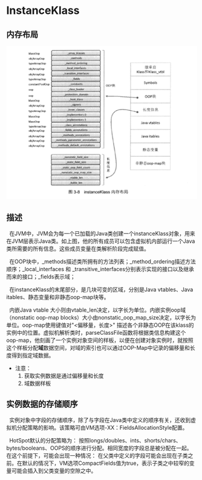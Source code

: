 # InstanceKlass
## 内存布局
<img src="./pics/InstanceKlass内部布局.png"/>

## 描述
&nbsp;&nbsp;在JVM中，JVM会为每一个已加载的Java类创建一个instanceKlass对象，用来在JVM层表示Java类。如上图，他的所有成员可以包含虚拟机内部运行一个Java类所需要的所有信息。这些成员变量在类解析阶段完成赋值。

&nbsp;&nbsp;在OOP块中，_methods描述类所拥有的方法列表；_method_ordering描述方法顺序；_local_interfaces 和 _transitive_interfaces分别表示实现的接口以及继承而来的接口；_fields表示域；

&nbsp;&nbsp;在instanceKlass的末尾部分，是几块可变的区域，分别是Java vtables、Java itables、静态变量和非静态oop-map块等。

&nbsp;&nbsp;内嵌Java vtable 大小则由vtable_len决定，以字长为单位。内嵌实例oop域（nonstatic oop-map blocks）大小由nonstatic_oop_map_size决定，以字长为单位。oop-map使用键值对"<偏移量，长度>" 描述各个非静态OOP在该klass的实例中的位置。虚拟机解析类时，parseClassFile函数将根据类信息构建这个oop-map，他刻画了一个实例对象空间的样板，以便在创建对象实例时，就按照这个样板分配**域**数据空间，对域的索引也可以通过OOP-Map中记录的偏移量和长度得到指定域数据。
 - 注意：
    1. 获取实例数据是通过偏移量和长度
    2. 域数据样板
  
## 实例数据的存储顺序
&nbsp;&nbsp;实例对象中字段的存储顺序，除了与字段在Java类中定义的顺序有关，还收到虚拟机分配策略的影响。该策略可由VM选项-XX：FieldsAllocationStyle配置。

&nbsp;&nbsp;HotSpot默认的分配策略为： 按照longs/doubles、ints、shorts/chars、bytes/booleans、OOPS的顺序进行分配。相同宽度的字段总是被分配在一起。在这个前提下，可能会出现一种情况： 在父类中定义的字段可能会出现在子类之前。在默认的情况下，VM选项CompactFields值为true，表示子类之中较窄的变量可能会插入到父类变量的空隙之中。